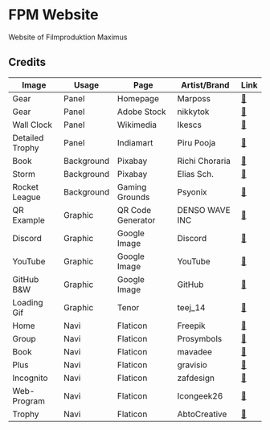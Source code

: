 # FPM Website
Website of Filmproduktion Maximus

## Credits
| Image           | Usage      | Page              | Artist/Brand   | Link
| --------------- | ---------- | ----------------- | -------------- | ----
| Gear            | Panel      | Homepage          | Marposs        | [🔗](https://www.marposs.com/ger/application/mechanical-industry-gears)
| Gear            | Panel      | Adobe Stock       | nikkytok       | [🔗](https://stock.adobe.com/de/search?creator_id=200519964&filters%5Bcontent_type%3Aphoto%5D=1&filters%5Bcontent_type%3Aillustration%5D=1&filters%5Bcontent_type%3Azip_vector%5D=1&filters%5Bcontent_type%3Avideo%5D=1&filters%5Bcontent_type%3Atemplate%5D=1&filters%5Bcontent_type%3A3d%5D=1&filters%5Bfetch_excluded_assets%5D=1&filters%5Bcontent_type%3Aimage%5D=1&order=relevance&k=gear&search_page=1&search_type=usertyped&acp=&aco=gear&get_facets=0&asset_id=141883625)
| Wall Clock      | Panel      | Wikimedia         | Ikescs         | [🔗](https://commons.wikimedia.org/wiki/File:Wall_clock.jpg)
| Detailed Trophy | Panel      | Indiamart         | Piru Pooja     | [🔗](https://www.indiamart.com/proddetail/new-trophies-awards-12660502073.html)
| Book            | Background | Pixabay           | Richi Choraria | [🔗](https://pixabay.com/de/photos/b%C3%BCcher-tinte-licht-golden-leser-1906534/)
| Storm           | Background | Pixabay           | Elias Sch.     | [🔗](https://pixabay.com/de/photos/unwetter-abenteuer-mysterie-3041241/)
| Rocket League   | Background | Gaming Grounds    | Psyonix        | [🔗](https://www.gaming-grounds.de/rocket-league-besonderes-event-ehrt-pele-hoechstpersoenlich/)
| QR Example      | Graphic    | QR Code Generator | DENSO WAVE INC | [🔗](https://www.qrcode-generator.de/)
| Discord         | Graphic    | Google Image      | Discord        | [🔗](https://www.google.de/search?sca_esv=2a63e8a7ece273e3&sxsrf=ADLYWIJPF24pqKKWUVqwaFsc_H_L7m6-pQ:1732299117407&q=discord&udm=2&fbs=AEQNm0A6bwEop21ehxKWq5cj-cHa02QUie7apaStVTrDAEoT1CkRGSL-1wA3X2bR5dRYtRELv2nVM6XpZ_f_zLfBr8ZfFDo4-AC-M6UQA9qap38PVEs-C6Cbkgx-SskggRAQ5m4cab5KHWfkrrH_uftZO5ZDbOMYA6CsHvklBX5x_L_SvJp7IjI50wj2moCd25JNohuOGDIG&sa=X&ved=2ahUKEwjLnaaMxfCJAxWY87sIHXSoLfYQtKgLegQIHxAB&biw=2560&bih=1279&dpr=1)
| YouTube         | Graphic    | Google Image      | YouTube        | [🔗](https://www.google.de/search?q=youtube&sca_esv=2a63e8a7ece273e3&udm=2&biw=2560&bih=1279&sxsrf=ADLYWIKA7c5FIjpSEj_p3LbXC7ozuueZ-w%3A1732299118554&ei=bslAZ-a-IeaQ9u8PxL2KqQY&ved=0ahUKEwjmreyMxfCJAxVmiP0HHcSeImUQ4dUDCBA&uact=5&oq=youtube&gs_lp=EgNpbWciB3lvdXR1YmUyBBAjGCcyEBAAGIAEGLEDGEMYgwEYigUyChAAGIAEGEMYigUyCBAAGIAEGLEDMgoQABiABBhDGIoFMgoQABiABBhDGIoFMgoQABiABBhDGIoFMgoQABiABBhDGIoFMgoQABiABBhDGIoFMgsQABiABBixAxiDAUjcBVAAWOMEcAB4AJABAJgBTqABzQOqAQE3uAEDyAEA-AEBmAIHoALdA8ICBRAAGIAEmAMAkgcBN6AH4S0&sclient=img)
| GitHub B&W      | Graphic    | Google Image      | GitHub         | [🔗](https://www.google.com/search?sca_esv=2a63e8a7ece273e3&rlz=1C1CHBF_deDE880DE880&sxsrf=ADLYWILLddCY1dz4VOuNvt1E9jDUUgnMxQ:1732300323624&q=github&udm=2&fbs=AEQNm0A6bwEop21ehxKWq5cj-cHa02QUie7apaStVTrDAEoT1CkRGSL-1wA3X2bR5dRYtRGv3dh0WX48pQ0OijG3Ir_Ily36WNjIM66TUeQQm6v5pCxPr2gtqfjkC7ffv6Tr7pov6Kj4r20q4qdHCSHuZ8l9l_oCqEwoxOcaGtTQ9oNU0Tr95ug&sa=X&ved=2ahUKEwiX_LvLyfCJAxUs0AIHHe2gHBAQtKgLegQIHRAB&biw=1463&bih=731&dpr=1.75)
| Loading Gif     | Graphic    | Tenor             | teej_14        | [🔗](https://tenor.com/de/view/loading-gif-hr-gif-23067502)
| Home            | Navi       | Flaticon          | Freepik        | [🔗](https://www.flaticon.com/free-icon/home_1946488?term=home&page=1&position=3&origin=search&related_id=1946488)
| Group           | Navi       | Flaticon          | Prosymbols     | [🔗](https://www.flaticon.com/free-icon/group_615075?term=team&page=1&position=42&origin=search&related_id=615075)
| Book            | Navi       | Flaticon          | mavadee        | [🔗](https://www.flaticon.com/free-icon/book_1164620?term=library&page=1&position=1&origin=search&related_id=1164620)
| Plus            | Navi       | Flaticon          | gravisio       | [🔗](https://www.flaticon.com/free-icon/plus_11502540?term=extra&page=1&position=41&origin=search&related_id=11502540)
| Incognito       | Navi       | Flaticon          | zafdesign      | [🔗](https://www.flaticon.com/free-icon/incognito_5006692?term=incognito&page=1&position=7&origin=search&related_id=5006692)
| Web-Program     | Navi       | Flaticon          | Icongeek26     | [🔗](https://www.flaticon.com/free-icon/web-programming_1336494?term=code&page=1&position=4&origin=search&related_id=1336494)
| Trophy          | Navi       | Flaticon          | AbtoCreative   | [🔗](https://www.flaticon.com/free-icon/trophy_9742857?term=tournament&page=1&position=5&origin=search&related_id=9742857)